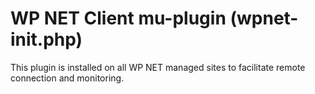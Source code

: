 # WP NET Client mu-plugin (wpnet-init.php)

This plugin is installed on all WP NET managed sites to facilitate remote connection and monitoring.
